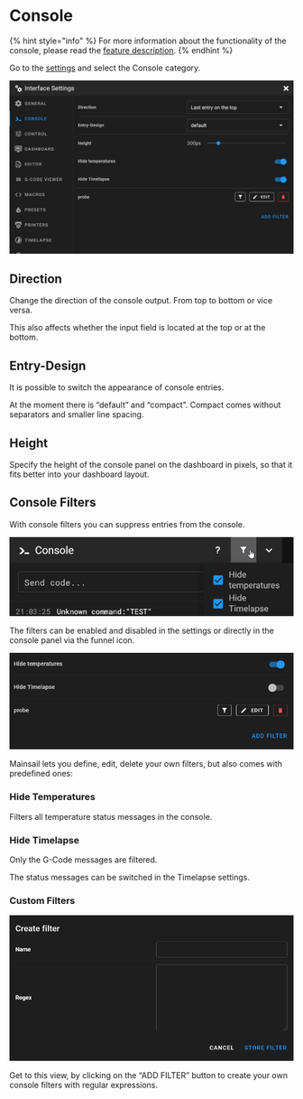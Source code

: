 # Console

{% hint style="info" %}
For more information about the functionality of the console, please read the [feature description](../features/console.md).
{% endhint %}

Go to the [settings](./) and select the Console category.

![](../../.gitbook/assets/settings-console.png)

## Direction <a href="#direction" id="direction"></a>

Change the direction of the console output. From top to bottom or vice versa.

This also affects whether the input field is located at the top or at the bottom.

## Entry-Design <a href="#entry-design" id="entry-design"></a>

It is possible to switch the appearance of console entries.

At the moment there is “default” and “compact”. Compact comes without separators and smaller line spacing.

## Height <a href="#height" id="height"></a>

Specify the height of the console panel on the dashboard in pixels, so that it fits better into your dashboard layout.

## Console Filters <a href="#console-filters" id="console-filters"></a>

With console filters you can suppress entries from the console.

![](../../.gitbook/assets/settings-console-filters.png)

The filters can be enabled and disabled in the settings or directly in the console panel via the funnel icon.

![](../../.gitbook/assets/settings-console-filters2.png)

Mainsail lets you define, edit, delete your own filters, but also comes with predefined ones:

### &#x20;Hide Temperatures <a href="#hide-temperatures" id="hide-temperatures"></a>

Filters all temperature status messages in the console.

### &#x20;Hide Timelapse <a href="#hide-timelapse" id="hide-timelapse"></a>

Only the G-Code messages are filtered.

The status messages can be switched in the Timelapse settings.

### &#x20;Custom Filters <a href="#custom-filters" id="custom-filters"></a>

![](../../.gitbook/assets/settings-console-filters3.png)

Get to this view, by clicking on the “ADD FILTER” button to create your own console filters with regular expressions.
